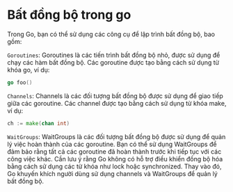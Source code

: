 # Bất đồng bộ trong go

Trong Go, bạn có thể sử dụng các công cụ để lập trình bất đồng bộ, bao gồm:

`Goroutines`: Goroutines là các tiến trình bất đồng bộ nhỏ, được sử dụng để chạy các hàm bất đồng bộ. Các goroutine được tạo bằng cách sử dụng từ khóa go, ví dụ:

```go
go foo()
```

`Channels`: Channels là các đối tượng bất đồng bộ được sử dụng để giao tiếp giữa các goroutine. Các channel được tạo bằng cách sử dụng từ khóa make, ví dụ:

```go
ch := make(chan int)
```

`WaitGroups`: WaitGroups là các đối tượng bất đồng bộ được sử dụng để quản lý việc hoàn thành của các goroutine. Bạn có thể sử dụng WaitGroups để đảm bảo rằng tất cả các goroutine đã hoàn thành trước khi tiếp tục với các công việc khác.
Cần lưu ý rằng Go không có hỗ trợ điều khiển đồng bộ hóa bằng cách sử dụng các từ khóa như lock hoặc synchronized. Thay vào đó, Go khuyến khích người dùng sử dụng channels và WaitGroups để quản lý bất đồng bộ.
